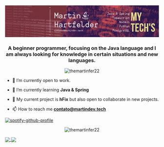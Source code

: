 <p align="center"> <img src="assets/intro.gif" alt="themartinfer22"/> </p>
<h3 align="center">A beginner programmer, focusing on the Java language and I am always looking for knowledge in certain situations and new languages.</h3>

<p align="center"> <img src="https://komarev.com/ghpvc/?username=themartinfer22&label=Profile%20views&color=0e75b6&style=flat" alt="themartinfer22" /> </p>

-   🔭 I’m currently open to work.

-   🌱 I’m currently learning **Java & Spring**

-   📌 My current project is **hFix** but also open to collaborate in new projects.

-   📫 How to reach me **contato@martindev.tech**

[![spotify-github-profile](https://spotify-github-profile.vercel.app/api/view?uid=kkfig8dlwchpesdycbx6cqt2i&cover_image=true&theme=default)](https://github.com/kittinan/spotify-github-profile)

<p align="center"> <img src="assets/mytechs.gif" alt="themartinfer22"/> </p>

<a href="https://github.com/TheMartinfer22/">
  <img align="center" src="https://github-readme-stats.vercel.app/api?username=TheMartinfer22&show_icons=true&hide_title=true&hide=prs&theme=radical" />
</a>
<a href="https://github.com/TheMartinfer22/">
  <img align="center" src="https://github-readme-stats.vercel.app/api/top-langs/?username=TheMartinfer22&layout=compact&theme=radical" />
</a>
